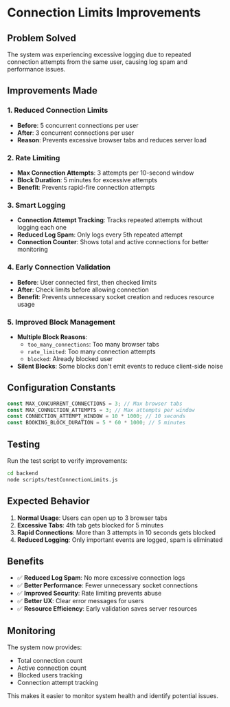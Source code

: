 # Connection Limits Improvements

## Problem Solved
The system was experiencing excessive logging due to repeated connection attempts from the same user, causing log spam and performance issues.

## Improvements Made

### 1. Reduced Connection Limits
- **Before**: 5 concurrent connections per user
- **After**: 3 concurrent connections per user
- **Reason**: Prevents excessive browser tabs and reduces server load

### 2. Rate Limiting
- **Max Connection Attempts**: 3 attempts per 10-second window
- **Block Duration**: 5 minutes for excessive attempts
- **Benefit**: Prevents rapid-fire connection attempts

### 3. Smart Logging
- **Connection Attempt Tracking**: Tracks repeated attempts without logging each one
- **Reduced Log Spam**: Only logs every 5th repeated attempt
- **Connection Counter**: Shows total and active connections for better monitoring

### 4. Early Connection Validation
- **Before**: User connected first, then checked limits
- **After**: Check limits before allowing connection
- **Benefit**: Prevents unnecessary socket creation and reduces resource usage

### 5. Improved Block Management
- **Multiple Block Reasons**: 
  - `too_many_connections`: Too many browser tabs
  - `rate_limited`: Too many connection attempts
  - `blocked`: Already blocked user
- **Silent Blocks**: Some blocks don't emit events to reduce client-side noise

## Configuration Constants

```javascript
const MAX_CONCURRENT_CONNECTIONS = 3; // Max browser tabs
const MAX_CONNECTION_ATTEMPTS = 3; // Max attempts per window
const CONNECTION_ATTEMPT_WINDOW = 10 * 1000; // 10 seconds
const BOOKING_BLOCK_DURATION = 5 * 60 * 1000; // 5 minutes
```

## Testing

Run the test script to verify improvements:

```bash
cd backend
node scripts/testConnectionLimits.js
```

## Expected Behavior

1. **Normal Usage**: Users can open up to 3 browser tabs
2. **Excessive Tabs**: 4th tab gets blocked for 5 minutes
3. **Rapid Connections**: More than 3 attempts in 10 seconds gets blocked
4. **Reduced Logging**: Only important events are logged, spam is eliminated

## Benefits

- ✅ **Reduced Log Spam**: No more excessive connection logs
- ✅ **Better Performance**: Fewer unnecessary socket connections
- ✅ **Improved Security**: Rate limiting prevents abuse
- ✅ **Better UX**: Clear error messages for users
- ✅ **Resource Efficiency**: Early validation saves server resources

## Monitoring

The system now provides:
- Total connection count
- Active connection count
- Blocked users tracking
- Connection attempt tracking

This makes it easier to monitor system health and identify potential issues. 